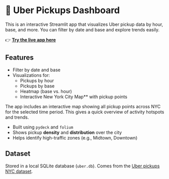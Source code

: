 
# 🚕 Uber Pickups Dashboard

This is an interactive Streamlit app that visualizes Uber pickup data by hour, base, and more. You can filter by date and base and explore trends easily.

👉 **[Try the live app here](https://uber-data-september-2014-edlgwlcfleerfxkpgpadx2.streamlit.app/)**

## Features

- Filter by date and base
- Visualizations for:
  - Pickups by hour
  - Pickups by base
  - Heatmap (base vs. hour)
  - Interactive New York City Map** with pickup points

The app includes an interactive map showing all pickup points across NYC for the selected time period. This gives a quick overview of activity hotspots and trends.

- Built using `pydeck` and `folium`
- Shows pickup **density** and **distribution** over the city
- Helps identify high-traffic zones (e.g., Midtown, Downtown)

## Dataset

Stored in a local SQLite database (`uber.db`). Comes from the [Uber pickups NYC dataset](https://www.kaggle.com/datasets/fivethirtyeight/uber-pickups-in-new-york-city).



